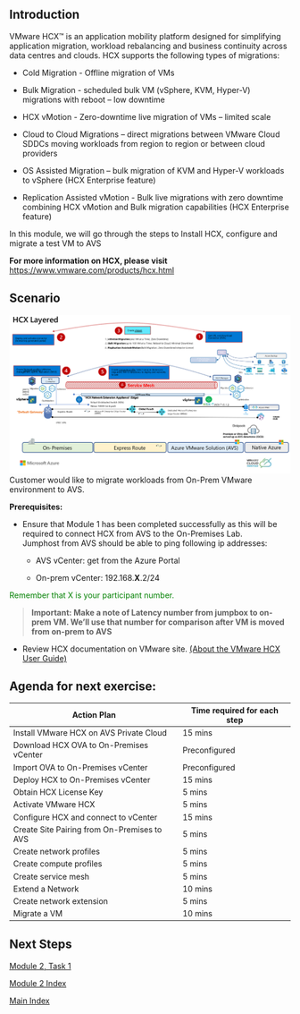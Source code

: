 ## Introduction

VMware HCX™ is an application mobility platform designed for simplifying
application migration, workload rebalancing and business continuity across data
centres and clouds. HCX supports the following types of migrations:

-   Cold Migration - Offline migration of VMs

-   Bulk Migration - scheduled bulk VM (vSphere, KVM, Hyper-V) migrations with
    reboot – low downtime

-   HCX vMotion - Zero-downtime live migration of VMs – limited scale

-   Cloud to Cloud Migrations – direct migrations between VMware Cloud SDDCs
    moving workloads from region to region or between cloud providers

-   OS Assisted Migration – bulk migration of KVM and Hyper-V workloads to
    vSphere (HCX Enterprise feature)

-   Replication Assisted vMotion - Bulk live migrations with zero downtime
    combining HCX vMotion and Bulk migration capabilities (HCX Enterprise
    feature)

In this module, we will go through the steps to Install HCX, configure and
migrate a test VM to AVS

**For more information on HCX, please visit**
<https://www.vmware.com/products/hcx.html>

## Scenario

![](media/136c89b977956b39969c42626cbd4711.png)Customer would like to migrate
workloads from On-Prem VMware environment to AVS.

**Prerequisites:**

-   Ensure that Module 1 has been completed successfully as this will be
    required to connect HCX from AVS to the On-Premises Lab.  
    Jumphost from AVS should be able to ping following ip addresses:

    -   AVS vCenter: get from the Azure Portal

    -   On-prem vCenter: 192.168.**X**.2/24

<span style="color:green">Remember that X is your participant number.</span>

>**Important: Make a note of Latency number from jumpbox to on-prem VM. We’ll use
that number for comparison after VM is moved from on-prem to AVS**

-   Review HCX documentation on VMware site. [(About the VMware HCX User
    Guide)](https://docs.vmware.com/en/VMware-HCX/4.0/hcx-user-guide/GUID-BFD7E194-CFE5-4259-B74B-991B26A51758.html)

## Agenda for next exercise:

| **Action Plan**                              | **Time required for each step** |
|----------------------------------------------|---------------------------------|
| Install VMware HCX on AVS Private Cloud      | 15 mins                   |
| Download HCX OVA to On-Premises vCenter      | Preconfigured                   |
| Import OVA to On-Premises vCenter            | Preconfigured                   |
| Deploy HCX to On-Premises vCenter            | 15 mins                         |
| Obtain HCX License Key                       | 5 mins                          |
| Activate VMware HCX                          | 5 mins                          |
| Configure HCX and connect to vCenter         | 15 mins                         |
| Create Site Pairing from On-Premises to AVS  | 5 mins                          |
| Create network profiles                      | 5 mins                          |
| Create compute profiles                      | 5 mins                          |
| Create service mesh                          | 5 mins                          |
| Extend a Network                             | 10 mins                         |
| Create network extension                     | 5 mins                          |
| Migrate a VM                                 | 10 mins                         |

## Next Steps

[Module 2, Task 1](module-2-task-1.md)

[Module 2 Index](module-2-index.md)

[Main Index](index.md)
